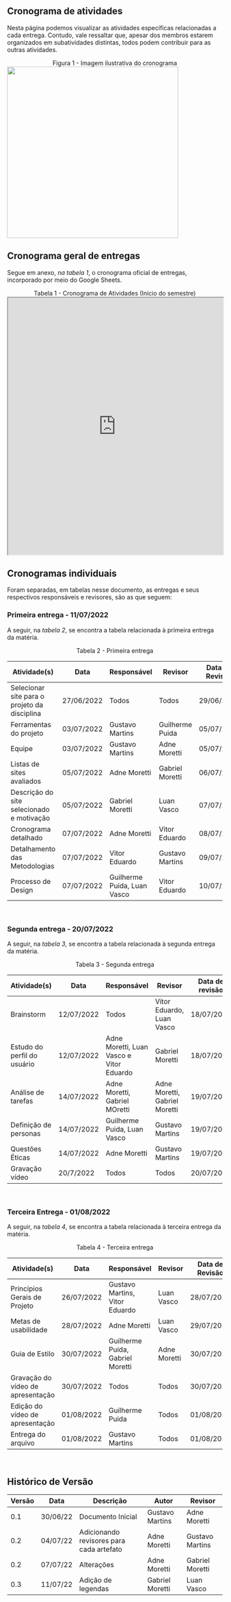 ## Cronograma de atividades
Nesta página podemos visualizar as atividades específicas relacionadas a cada entrega. Contudo, vale ressaltar que, apesar dos membros estarem organizados em subatividades distintas, todos podem contribuir para as outras atividades.

<figcaption><center>
    Figura 1 - Imagem ilustrativa do cronograma
</figcaption>

<img src=https://img.freepik.com/vetores-gratis/alunos-ou-funcionarios-adicionando-eventos-ou-prazos-ao-aplicativo-de-calendario-jovens-usando-ilustracao-plana-de-organizador-de-tempo-ou-planejador_74855-20735.jpg width=400px/>

## Cronograma geral de entregas

Segue em anexo, _na tabela 1_, o cronograma oficial de entregas, incorporado por meio do Google Sheets.

<figcaption><center>
    Tabela 1 - Cronograma de Atividades (Início do semestre)
</figcaption>

<iframe width="100%" height="600px" src="https://docs.google.com/spreadsheets/d/e/2PACX-1vRZgZvIHbYT3x_niK3SAPwP_rg2Jza8JUdNEBPBxh_7rfzeyzjpALPWf99UMBOFfVFq3Au5rxXI6V9h/pubhtml?gid=670011982&single=true"></iframe>

## Cronogramas individuais

Foram separadas, em tabelas nesse documento, as entregas e seus respectivos responsáveis e revisores, são as que seguem:

### Primeira entrega - 11/07/2022 

A seguir, na _tabela 2_, se encontra a tabela relacionada à primeira entrega da matéria.

<figcaption><center>
    Tabela 2 - Primeira entrega
</figcaption>

Atividade(s) | Data  | Responsável | Revisor | Data de Revisão
------------ | ------- | --------- | ------- | --------------- 
Selecionar site para o projeto da disciplina | 27/06/2022 | Todos | Todos | 29/06/2022
Ferramentas do projeto | 03/07/2022 | Gustavo Martins | Guilherme Puida | 05/07/2022
Equipe | 03/07/2022 | Gustavo Martins | Adne Moretti | 05/07/2022
Listas de sites avaliados | 05/07/2022 | Adne Moretti | Gabriel Moretti | 06/07/2022
Descrição do site selecionado e motivação |  05/07/2022   | Gabriel Moretti | Luan Vasco | 07/07/2022
Cronograma detalhado | 07/07/2022 | Adne Moretti | Vitor Eduardo | 08/07/2022
Detalhamento das Metodologias | 07/07/2022 | Vitor Eduardo | Gustavo Martins | 09/07/2022
Processo de Design| 07/07/2022 | Guilherme Puida, Luan Vasco | Vitor Eduardo | 10/07/2022

<br>

### Segunda entrega - 20/07/2022

A seguir, na _tabela 3_, se encontra a tabela relacionada à segunda entrega da matéria.

<figcaption><center>
    Tabela 3 - Segunda entrega
</figcaption>

Atividade(s) | Data  | Responsável | Revisor | Data de revisão
------------ | ------- | ----------| ------- | ---------------
Brainstorm   | 12/07/2022 | Todos | Vitor Eduardo, Luan Vasco | 18/07/2022
Estudo do perfil do usuário | 12/07/2022 | Adne Moretti, Luan Vasco e Vitor Eduardo | Gabriel Moretti | 18/07/2022
Análise de tarefas | 14/07/2022 | Adne Moretti, Gabriel MOretti | Adne Moretti, Gabriel Moretti | 19/07/2022
Definição de personas  |   14/07/2022  | Guilherme Puida, Luan Vasco | Gustavo Martins | 19/07/2022
Questões Éticas | 14/07/2022 | Adne Moretti | Gustavo Martins | 19/07/2022
Gravação vídeo | 20/7/2022 | Todos | Todos | 20/07/2022

<br>

### Terceira Entrega - 01/08/2022

A seguir, na _tabela 4_, se encontra a tabela relacionada à terceira entrega da matéria.

<figcaption><center>
    Tabela 4 - Terceira entrega
</figcaption>

Atividade(s) | Data  | Responsável | Revisor | Data de Revisão
------------ | ------- | ----------| ------- | ---------------
Princípios Gerais de Projeto   | 26/07/2022 | Gustavo Martins, Vitor Eduardo | Luan Vasco | 28/07/2022
Metas de usabilidade | 28/07/2022 | Adne Moretti | Luan Vasco | 29/07/2022
Guia de Estilo  |   30/07/2022  | Guilherme Puida, Gabriel Moretti | Adne Moretti | 30/07/2022
Gravação do vídeo de apresentação  |   30/07/2022  | Todos | Todos | 30/07/2022
Edição do vídeo de apresentação  |   01/08/2022  | Guilherme Puida | Todos | 01/08/2022
Entrega do arquivo |   01/08/2022  | Gustavo Martins | Todos | 01/08/2022
<br>


## Histórico de Versão


| Versão | Data | Descrição | Autor | Revisor
|--------|------|-----------|-------| -------
| 0.1 | 30/06/22 | Documento Inicial | Gustavo Martins | Adne Moretti
| 0.2 | 04/07/22 | Adicionando revisores para cada artefato | Adne Moretti | Gustavo Martins
| 0.2 | 07/07/22 | Alterações | Adne Moretti | Gabriel Moretti
| 0.3 | 11/07/22 | Adição de legendas | Gabriel Moretti | Luan Vasco
